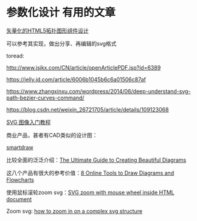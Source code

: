 # 参数化设计 有用的文章

[矢量化的HTML5拓扑图形组件设计](https://segmentfault.com/a/1190000004492758)

可以参考其实现，做出分享、再编辑的svg格式



toread:

http://www.jsjkx.com/CN/article/openArticlePDF.jsp?id=6389

https://jelly.jd.com/article/6006b1045b6c6a01506c87af<Paste>

https://www.zhangxinxu.com/wordpress/2014/06/deep-understand-svg-path-bezier-curves-command/

https://blog.csdn.net/weixin_26721705/article/details/109123068<Paste>

[SVG 图像入门教程](https://www.ruanyifeng.com/blog/2018/08/svg.html)



商业产品，甚者有CAD类似的设计图：

[smartdraw](https://www.smartdraw.com/diagrams/)



比较全面的泛泛介绍：[The Ultimate Guide to Creating Beautiful Diagrams](https://creately.com/blog/diagrams/how-to-create-beautiful-diagrams/)


这八个产品有很大的参考价值：[8 Online Tools to Draw Diagrams and Flowcharts](https://www.groovypost.com/reviews/8-online-tools-draw-diagrams-flowcharts/)


使用鼠标滚轮zoom svg：[SVG zoom with mouse wheel inside HTML document](https://stackoverflow.com/questions/15073324/svg-zoom-with-mouse-wheel-inside-html-document)


Zoom svg: [how to zoom in on a complex svg structure](https://stackoverflow.com/questions/52576376/how-to-zoom-in-on-a-complex-svg-structure)







